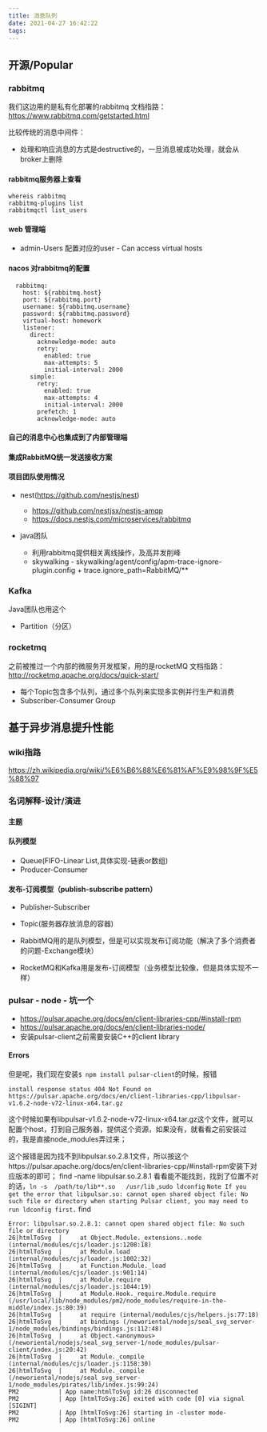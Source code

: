 ```yaml
---
title: 消息队列
date: 2021-04-27 16:42:22
tags:
---
```

## 开源/Popular
### rabbitmq
我们这边用的是私有化部署的rabbitmq
文档指路：https://www.rabbitmq.com/getstarted.html

比较传统的消息中间件：
- 处理和响应消息的方式是destructive的，一旦消息被成功处理，就会从broker上删除

#### rabbitmq服务器上查看
```
whereis rabbitmq
rabbitmq-plugins list
rabbitmqctl list_users
```
#### web 管理端 
- admin-Users 配置对应的user - Can access virtual hosts

#### nacos 对rabbitmq的配置
```
  rabbitmq:
    host: ${rabbitmq.host}
    port: ${rabbitmq.port}
    username: ${rabbitmq.username}
    password: ${rabbitmq.password}
    virtual-host: homework
    listener:
      direct:
        acknowledge-mode: auto
        retry:
          enabled: true
          max-attempts: 5
          initial-interval: 2000
      simple:
        retry:
          enabled: true
          max-attempts: 4
          initial-interval: 2000
        prefetch: 1
        acknowledge-mode: auto
```
#### 自己的消息中心也集成到了内部管理端

#### 集成RabbitMQ统一发送接收方案
#### 项目团队使用情况
- nest(https://github.com/nestjs/nest) 
  - https://github.com/nestjsx/nestjs-amqp 
  - https://docs.nestjs.com/microservices/rabbitmq


- java团队
  - 利用rabbitmq提供相关离线操作，及高并发削峰
  - skywalking - skywalking/agent/config/apm-trace-ignore-plugin.config + trace.ignore_path=RabbitMQ/**


### Kafka
Java团队也用这个
- Partition（分区）
### rocketmq
之前被推过一个内部的微服务开发框架，用的是rocketMQ
文档指路：http://rocketmq.apache.org/docs/quick-start/
- 每个Topic包含多个队列，通过多个队列来实现多实例并行生产和消费
- Subscriber-Consumer Group

## 基于异步消息提升性能
### wiki指路
https://zh.wikipedia.org/wiki/%E6%B6%88%E6%81%AF%E9%98%9F%E5%88%97


### 名词解释-设计/演进
#### 主题
#### 队列模型
- Queue(FIFO-Linear List,具体实现-链表or数组)
- Producer-Consumer
#### 发布-订阅模型（publish-subscribe pattern）
- Publisher-Subscriber
- Topic(服务器存放消息的容器)

- RabbitMQ用的是队列模型，但是可以实现发布订阅功能（解决了多个消费者的问题-Exchange模块）
- RocketMQ和Kafka用是发布-订阅模型（业务模型比较像，但是具体实现不一样）



### pulsar - node - 坑一个
- https://pulsar.apache.org/docs/en/client-libraries-cpp/#install-rpm
- https://pulsar.apache.org/docs/en/client-libraries-node/
- 安装pulsar-client之前需要安装C++的client library
#### Errors
但是呢，我们现在安装`$ npm install pulsar-client`的时候，报错
```
install response status 404 Not Found on https://pulsar.apache.org/docs/en/client-libraries-cpp/libpulsar-v1.6.2-node-v72-linux-x64.tar.gz
```
这个时候如果有libpulsar-v1.6.2-node-v72-linux-x64.tar.gz这个文件，就可以配置个host，打到自己服务器，提供这个资源，如果没有，就看看之前安装过的，我是直接node_modules弄过来；

这个报错是因为找不到libpulsar.so.2.8.1文件，所以按这个https://pulsar.apache.org/docs/en/client-libraries-cpp/#install-rpm安装下对应版本的即可；
find -name libpulsar.so.2.8.1
看看能不能找到，找到了位置不对的话，`ln -s  /path/to/lib**.so   /usr/lib` ,`sudo ldconfig`
`Note
If you get the error that libpulsar.so: cannot open shared object file: No such file or directory when starting Pulsar client, you may need to run ldconfig first.`
find 
```
Error: libpulsar.so.2.8.1: cannot open shared object file: No such file or directory
26|htmlToSvg  |     at Object.Module._extensions..node (internal/modules/cjs/loader.js:1208:18)
26|htmlToSvg  |     at Module.load (internal/modules/cjs/loader.js:1002:32)
26|htmlToSvg  |     at Function.Module._load (internal/modules/cjs/loader.js:901:14)
26|htmlToSvg  |     at Module.require (internal/modules/cjs/loader.js:1044:19)
26|htmlToSvg  |     at Module.Hook._require.Module.require (/usr/local/lib/node_modules/pm2/node_modules/require-in-the-middle/index.js:80:39)
26|htmlToSvg  |     at require (internal/modules/cjs/helpers.js:77:18)
26|htmlToSvg  |     at bindings (/neworiental/nodejs/seal_svg_server-1/node_modules/bindings/bindings.js:112:48)
26|htmlToSvg  |     at Object.<anonymous> (/neworiental/nodejs/seal_svg_server-1/node_modules/pulsar-client/index.js:20:42)
26|htmlToSvg  |     at Module._compile (internal/modules/cjs/loader.js:1158:30)
26|htmlToSvg  |     at Module._compile (/neworiental/nodejs/seal_svg_server-1/node_modules/pirates/lib/index.js:99:24)
PM2           | App name:htmlToSvg id:26 disconnected
PM2           | App [htmlToSvg:26] exited with code [0] via signal [SIGINT]
PM2           | App [htmlToSvg:26] starting in -cluster mode-
PM2           | App [htmlToSvg:26] online
```